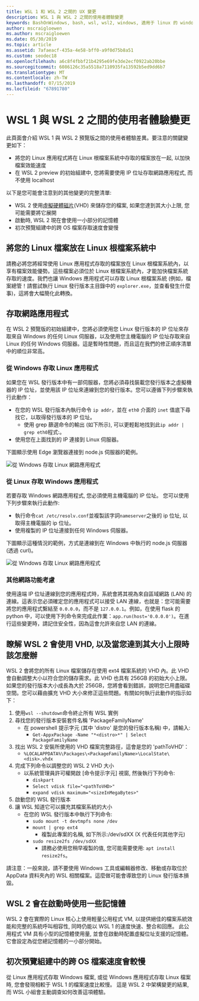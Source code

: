 ```yaml
---
title: WSL 1 和 WSL 2 之間的 UX 變更
description: WSL 1 與 WSL 2 之間的使用者體驗變更
keywords: BashOnWindows, bash, wsl, wsl2, windows, 適用于 linux 的 windows 子系統, windowssubsystem, ubuntu, debian, suse, windows 10
author: mscraigloewen
ms.author: mscraigloewen
ms.date: 05/30/2019
ms.topic: article
ms.assetid: 7afaeacf-435a-4e58-bff0-a9f0d75b8a51
ms.custom: seodec18
ms.openlocfilehash: a6c8f4fbbf21b4295e69fe3de2ecf0922ab20bbe
ms.sourcegitcommit: 6086126c35a5518a7110935fa13592b5ed9dd6b7
ms.translationtype: MT
ms.contentlocale: zh-TW
ms.lasthandoff: 07/15/2019
ms.locfileid: "67891780"
---
```

# <a name="user-experience-changes-between-wsl-1-and-wsl-2"></a>WSL 1 與 WSL 2 之間的使用者體驗變更


此頁面會介紹 WSL 1 與 WSL 2 預覽版之間的使用者體驗差異。要注意的關鍵變更如下：


- 將您的 Linux 應用程式將在 Linux 根檔案系統中存取的檔案放在一起, 以加快檔案效能速度
- 在 WSL 2 preview 的初始組建中, 您將需要使用 IP 位址存取網路應用程式, 而不使用 localhost

以下是您可能會注意到的其他變更的完整清單:

- WSL 2 使用[虛擬硬體磁片](https://en.wikipedia.org/wiki/VHD_(file_format))(VHD) 來儲存您的檔案, 如果您達到其大小上限, 您可能需要將它展開
- 啟動時, WSL 2 現在會使用一小部分的記憶體
- 初次預覽組建中的跨 OS 檔案存取速度會變慢

## <a name="place-your-linux-files-in-your-linux-root-file-system"></a>將您的 Linux 檔案放在 Linux 根檔案系統中
請務必將您將經常使用 Linux 應用程式存取的檔案放在 Linux 根檔案系統內，以享有檔案效能優勢。這些檔案必須位於 Linux 根檔案系統內，才能加快檔案系統存取的速度。我們也讓 Windows 應用程式可以存取 Linux 根檔案系統 (例如，檔案總管！請嘗試執行 Linux 發行版本主目錄中的 `explorer.exe`，並查看發生什麼事)，這將會大幅簡化此轉換。

## <a name="accessing-network-applications"></a>存取網路應用程式

在 WSL 2 預覽版的初始組建中，您將必須使用您 Linux 發行版本的 IP 位址來存取來自 Windows 的任何 Linux 伺服器，以及使用您主機電腦的 IP 位址存取來自 Linux 的任何 Windows 伺服器。這是暫時性問題，而且這在我們的修正順序清單中的順位非常高。

### <a name="accessing-linux-applications-from-windows"></a>從 Windows 存取 Linux 應用程式
如果您在 WSL 發行版本中有一部伺服器，您將必須尋找裝載您發行版本之虛擬機器的 IP 位址，並使用該 IP 位址來連線到您的發行版本。您可以遵循下列步驟來執行此動作：

- 在您的 WSL 發行版本內執行命令 `ip addr`，並在 `eth0` 介面的 `inet` 值底下尋找它，以取得發行版本的 IP 位址。
   - 使用 grep 篩選命令的輸出 (如下所示), 可以更輕鬆地找到此`ip addr | grep eth0`程式:。
- 使用您在上面找到的 IP 連接到 Linux 伺服器。

下圖顯示使用 Edge 瀏覽器連接到 node.js 伺服器的範例。

![從 Windows 存取 Linux 網路應用程式](media/wsl2-network-w2l.jpg)

### <a name="accessing-windows-applications-from-linux"></a>從 Linux 存取 Windows 應用程式
若要存取 Windows 網路應用程式, 您必須使用主機電腦的 IP 位址。 您可以使用下列步驟來執行此動作:

- 執行命令`cat /etc/resolv.conf`並複製該字詞`nameserver`之後的 ip 位址, 以取得主機電腦的 ip 位址。 
- 使用複製的 IP 位址連接到任何 Windows 伺服器。


下圖顯示這種情況的範例，方式是連線到在 Windows 中執行的 node.js 伺服器 (透過 curl)。


![從 Windows 存取 Linux 網路應用程式](media/wsl2-network-l2w.png)

### <a name="other-networking-considerations"></a>其他網路功能考慮

使用遠端 IP 位址連線到您的應用程式時，系統會將其視為來自區域網路 (LAN) 的連線。這表示您必須確定您的應用程式可以接受 LAN 連線，也就是：您可能需要將您的應用程式繫結至 `0.0.0.0`，而不是 `127.0.0.1`。例如，在使用 flask 的 python 中，可以使用下列命令來完成此作業：`app.run(host='0.0.0.0')`。在進行這些變更時，請記住安全性，因為這會允許來自您 LAN 的連線。

## <a name="understanding-wsl-2-uses-a-vhd-and-what-to-do-if-you-reach-its-max-size"></a>瞭解 WSL 2 會使用 VHD, 以及當您達到其大小上限時該怎麼辦
WSL 2 會將您的所有 Linux 檔案儲存在使用 ext4 檔案系統的 VHD 內。此 VHD 會自動調整大小以符合您的儲存需求。此 VHD 也具有 256GB 的初始大小上限。如果您的發行版本大小成長為大於 256GB，您將會看到錯誤，說明您已用盡磁碟空間。您可以藉由擴充 VHD 大小來修正這些問題。有關如何執行此動作的指示如下：

1. 使用`wsl --shutdown`命令終止所有 WSL 實例
2. 尋找您的發行版本安裝套件名稱 'PackageFamilyName'
   - 在 powershell 提示字元 (其中 'distro' 是您的發行版本名稱) 中，請輸入:
      - `Get-AppxPackage -Name "*<distro>*" | Select PackageFamilyName`
3. 找出 WSL 2 安裝所使用的 VHD 檔案完整路徑，這會是您的 'pathToVHD'：
     - `%LOCALAPPDATA%\Packages\<PackageFamilyName>\LocalState\<disk>.vhdx`
4. 完成下列命令以調整您的 WSL 2 VHD 大小
   - 以系統管理員許可權開啟 [命令提示字元] 視窗, 然後執行下列命令:
      - `diskpart`
      - `Select vdisk file="<pathToVHD>"`
      - `expand vdisk maximum="<sizeInMegaBytes>"`
5. 啟動您的 WSL 發行版本
6. 讓 WSL 知道它可以擴充其檔案系統的大小
   - 在您的 WSL 發行版本中執行下列命令:
      - `sudo mount -t devtmpfs none /dev`
      - `mount | grep ext4`
         - 複製此專案的名稱, 如下所示:/dev/sdXX (X 代表任何其他字元)
      - `sudo resize2fs /dev/sdXX`
         - 請務必使用您稍早複製的值, 您可能需要使用: `apt install resize2fs`。

請注意：一般來說，請不要使用 Windows 工具或編輯器修改、移動或存取位於 AppData 資料夾內的 WSL 相關檔案。這麼做可能會導致您的 Linux 發行版本損毀。

## <a name="wsl-2-will-use-some-memory-on-startup"></a>WSL 2 會在啟動時使用一些記憶體
WSL 2 會在實際的 Linux 核心上使用輕量公用程式 VM, 以提供絕佳的檔案系統效能和完整的系統呼叫相容性, 同時仍能以 WSL 1 的速度快速、整合和回應。 此公用程式 VM 具有小型的記憶體使用量, 並會在啟動時配置虛擬位址支援的記憶體。 它會設定為從您總記憶體的一小部分開始。

## <a name="cross-os-file-speed-will-be-slower-in-initial-preview-builds"></a>初次預覽組建中的跨 OS 檔案速度會較慢
從 Linux 應用程式存取 Windows 檔案, 或從 Windows 應用程式存取 Linux 檔案時, 您會發現相較于 WSL 1 的檔案速度比較慢。 這是 WSL 2 中架構變更的結果, 而 WSL 小組會主動調查如何改善這項體驗。
